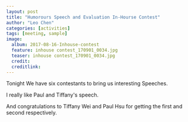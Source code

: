 ```yaml
---
layout: post
title: "Humorours Speech and Evaluation In-Hourse Contest"
author: "Leo Chen"
categories: [activities]
tags: [meeting, sample]
image:
  album: 2017-08-16-Inhouse-contest
  feature: inhouse contest_170901_0034.jpg
  teaser: inhouse contest_170901_0034.jpg
  credit:
  creditlink:
---
```


Tonight We have six contestants to bring us interesting Speeches.

I really like Paul and Tiffany's speech.

And congratulations to Tiffany Wei and Paul Hsu for getting the first and second respectively.